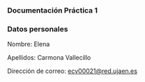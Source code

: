 ### Documentación Práctica 1

### Datos personales
Nombre: Elena 

Apellidos: Carmona Vallecillo

Dirección de correo: ecv00021@red.ujaen.es
